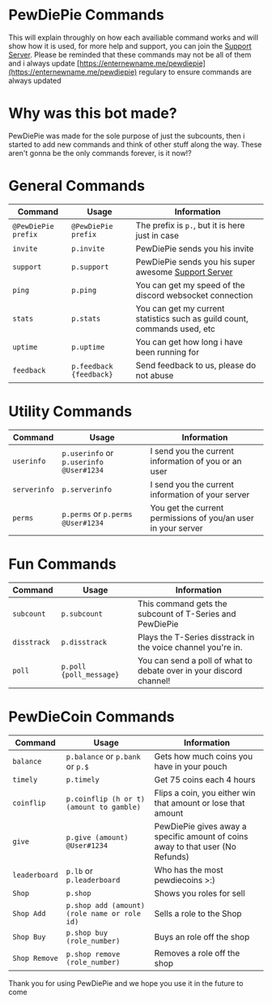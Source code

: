 

# PewDiePie Commands

This will explain throughly on how each availiable command works and will show how it is used, for more help and support, you can 
join the [Support Server](https://discord.gg/vtJJmWQ). Please be reminded that these commands may not be all of them and i always update [https://enternewname.me/pewdiepie](https://enternewname.me/pewdiepie) regulary to ensure commands are always updated

# Why was this bot made?

PewDiePie was made for the sole purpose of just the subcounts, then i started to add new commands and think of other stuff along the way. These aren't gonna be the only commands forever, is it now!?

# General Commands


| Command             | Usage                   | Information                                                                        |
| ------------------- | ----------------------- | ---------------------------------------------------------------------------------- |
| `@PewDiePie prefix` | `@PewDiePie prefix`     | The prefix is `p.`, but it is here just in case                                    |
| `invite`            | `p.invite`              | PewDiePie sends you his invite                                                     |
| `support`           | `p.support`             | PewDiePie sends you his super awesome [Support Server](https://discord.gg/vtJJmWQ) |
| `ping`              | `p.ping`                | You can get my speed of the discord websocket connection                           |
| `stats`             | `p.stats`               | You can get my current statistics such as guild count, commands used, etc          |
| `uptime`            | `p.uptime`              | You can get how long i have been running for                                       |
| `feedback`          | `p.feedback {feedback}` | Send feedback to us, please do not abuse                                           |

# Utility Commands 

| Command      | Usage                                   | Information                                                   |
| ------------ | --------------------------------------- | ------------------------------------------------------------- |
| `userinfo`   | `p.userinfo` or `p.userinfo @User#1234` | I send you the current information of you or an user          |
| `serverinfo` | `p.serverinfo`                          | I send you the current information of your server             |
| `perms`      | `p.perms` or `p.perms @User#1234`       | You get the current permissions of you/an user in your server |


# Fun Commands

| Command    | Usage                   | Information                                                         |
| ---------- | ----------------------- | ------------------------------------------------------------------- |
| `subcount` | `p.subcount`            | This command gets the subcount of T-Series and PewDiePie            |
| `disstrack`| `p.disstrack`           | Plays the T-Series disstrack in the voice channel you're in.
| `poll`     | `p.poll {poll_message}` | You can send a poll of what to debate over in your discord channel! |


# PewDieCoin Commands

| Command       | Usage                                        | Information                                                                    |
| ------------- | -------------------------------------------- | ------------------------------------------------------------------------------ |
| `balance`     | `p.balance` or `p.bank` or `p.$`             | Gets how much coins you have in your pouch                                     |
| `timely`      | `p.timely`                                   | Get 75 coins each 4 hours                                                      |
| `coinflip`    | `p.coinflip (h or t) (amount to gamble)`     | Flips a coin, you either win that amount or lose that amount                   |
| `give`        | `p.give (amount) @User#1234`                 | PewDiePie gives away a specific amount of coins away to that user (No Refunds) |
| `leaderboard` | `p.lb` or `p.leaderboard`                    | Who has the most pewdiecoins >:)                                               |
| `Shop`        | `p.shop`                                     | Shows you roles for sell                                                       |
| `Shop Add`    | `p.shop add (amount) (role name or role id)` | Sells a role to the Shop                                                       |
| `Shop Buy`    | `p.shop buy (role_number)`                   | Buys an role off the shop                                                      |
| `Shop Remove` | `p.shop remove (role_number)`                | Removes a role off the shop                                                    |


Thank you for using PewDiePie and we hope you use it in the future to come
